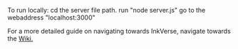 To run locally:
cd the server file path.
run "node server.js"
go to the webaddress "localhost:3000"

For a more detailed guide on navigating towards InkVerse, navigate towards the [Wiki.](https://github.com/OceanTubez/InkVerse/wiki)
